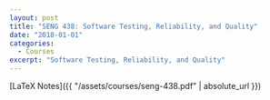 ```yaml
---
layout: post
title: "SENG 438: Software Testing, Reliability, and Quality"
date: "2018-01-01"
categories:
  - Courses
excerpt: "Software Testing, Reliability, and Quality"
---
```


[LaTeX Notes]({{ "/assets/courses/seng-438.pdf" | absolute_url }})
